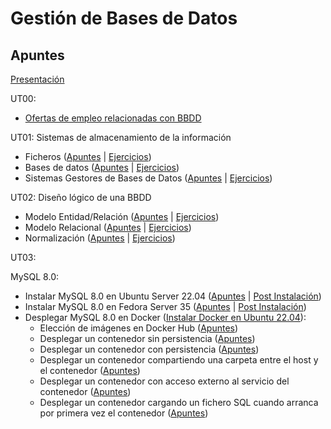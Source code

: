 # Gestión de Bases de Datos

## Apuntes

[Presentación](./apuntes/ut00/presentacion.md) 

UT00:
* [Ofertas de empleo relacionadas con BBDD](./apuntes/ut00/ofertas-de-empleo.md)

UT01: Sistemas de almacenamiento de la información
* Ficheros ([Apuntes](./apuntes/ut01/ficheros.md) | [Ejercicios](./ejercicios/ut01/ficheros.md))
* Bases de datos ([Apuntes](./apuntes/ut01/bases-de-datos.md) | [Ejercicios](./ejercicios/ut01/bases-de-datos.md))
* Sistemas Gestores de Bases de Datos ([Apuntes](./apuntes/ut01/sistemas-gestores-de-bbdd.md) | [Ejercicios](./ejercicios/ut01/sistemas-gestores-de-bbdd.md))

UT02: Diseño lógico de una BBDD
* Modelo Entidad/Relación ([Apuntes](./apuntes/ut02/modelo-entidad-relacion.md) | [Ejercicios](./ejercicios/ut02/modelo-entidad-relacion.md))
* Modelo Relacional ([Apuntes](./apuntes/ut02/modelo-relacional.md) | [Ejercicios](./ejercicios/ut02/modelo-relacional.md))
* Normalización ([Apuntes](./apuntes/ut02/normalizacion.md) | [Ejercicios](./ejercicios/ut02/normalizacion.md))

UT03: 

MySQL 8.0:

* Instalar MySQL 8.0 en Ubuntu Server 22.04 ([Apuntes](./apuntes/ut03/instalar-mysql-8.0-ubuntu-server-22.04.md) | [Post Instalación](./apuntes/ut03/configuracion-post-instalacion.md))
* Instalar MySQL 8.0 en Fedora Server 35 ([Apuntes](./apuntes/ut03/fd-server35-mysql8.0-installation.md) | [Post Instalación](./apuntes/ut03/fd-server35-mysql8.0-post-installation.md))
* Desplegar MySQL 8.0 en Docker ([Instalar Docker en Ubuntu 22.04](https://github.com/jonaygarciav/apuntes_de_devops/blob/main/apuntes/virtualizacion/ub-server22.04-docker-install.md)):
    * Elección de imágenes en Docker Hub ([Apuntes](./apuntes/ut03/docker-mysql8.0-eleccion-imagenes.md))
    * Desplegar un contenedor sin persistencia ([Apuntes](./apuntes/ut03/docker-mysql8.0-sin-persistencia.md))
    * Desplegar un contenedor con persistencia ([Apuntes](./apuntes/ut03/docker-mysql8.0-con-persistencia.md))
    * Desplegar un contenedor compartiendo una carpeta entre el host y el contenedor ([Apuntes](./apuntes/ut03/docker-mysql8.0-compartir-carpeta.md))
    * Desplegar un contenedor con acceso externo al servicio del contenedor ([Apuntes](./apuntes/ut03/docker-mysql8.0-acceso-externo.md))
    * Desplegar un contenedor cargando un fichero SQL cuando arranca por primera vez el contenedor ([Apuntes](./apuntes/ut03/docker-mysql-8.0-carga-fichero-sql.md))
